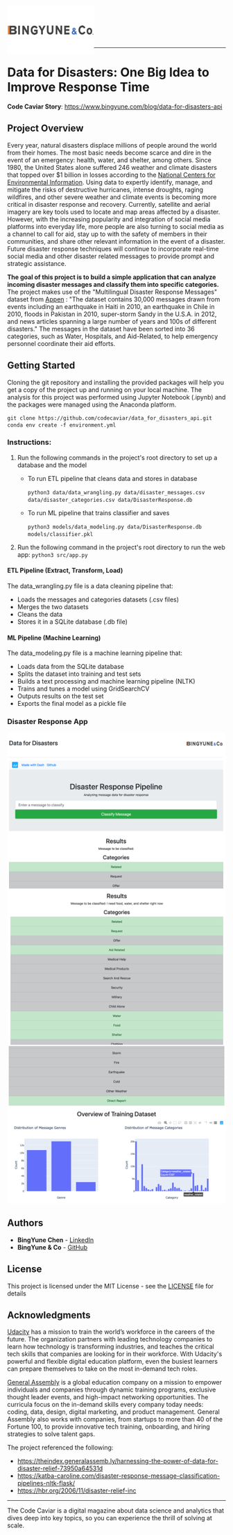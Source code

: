 <img src="https://raw.githubusercontent.com/codecaviar/digital_asset_management/master/assets/bingyune-and-company-logo-6400x3600.png" align="left" width="200" height="auto">

<br/><br/><br/><br/>

----------

# Data for Disasters: One Big Idea to Improve Response Time

**Code Caviar Story**: https://www.bingyune.com/blog/data-for-disasters-api

## Project Overview

Every year, natural disasters displace millions of people around the world from their homes. The most basic needs become scarce and dire in the event of an emergency: health, water, and shelter, among others. Since 1980, the United States alone suffered 246 weather and climate disasters that topped over $1 billion in losses according to the [National Centers for Environmental Information](https://www.ncdc.noaa.gov/billions). Using data to expertly identify, manage, and mitigate the risks of destructive hurricanes, intense droughts, raging wildfires, and other severe weather and climate events is becoming more critical in disaster response and recovery. Currently, satellite and aerial imagery are key tools used to locate and map areas affected by a disaster. However, with the increasing popularity and integration of social media platforms into everyday life, more people are also turning to social media as a channel to call for aid, stay up to with the safety of members in their communities, and share other relevant information in the event of a disaster. Future disaster response techniques will continue to incorporate real-time social media and other disaster related messages to provide prompt and strategic assistance.

**The goal of this project is to build a simple application that can analyze incoming disaster messages and classify them into specific categories.** The project makes use of the "Multilingual Disaster Response Messages" dataset from [Appen](https://appen.com/datasets/combined-disaster-response-data/) : "The dataset contains 30,000 messages drawn from events including an earthquake in Haiti in 2010, an earthquake in Chile in 2010, floods in Pakistan in 2010, super-storm Sandy in the U.S.A. in 2012, and news articles spanning a large number of years and 100s of different disasters." The messages in the dataset have been sorted into 36 categories, such as Water, Hospitals, and Aid-Related, to help emergency personnel coordinate their aid efforts.

## Getting Started

Cloning the git repository and installing the provided packages will help you get a copy of the project up and running on your local machine. The analysis for this project was performed using Jupyter Notebook (.ipynb) and the packages were managed using the Anaconda platform.

```
git clone https://github.com/codecaviar/data_for_disasters_api.git
conda env create -f environment.yml
```

### Instructions:
1. Run the following commands in the project's root directory to set up a database and the model
    - To run ETL pipeline that cleans data and stores in database

        `python3 data/data_wrangling.py data/disaster_messages.csv data/disaster_categories.csv data/DisasterResponse.db`

    - To run ML pipeline that trains classifier and saves

        `python3 models/data_modeling.py data/DisasterResponse.db models/classifier.pkl`

2. Run the following command in the project's root directory to run the web app: `python3 src/app.py`

#### ETL Pipeline (Extract, Transform, Load)

The data_wrangling.py file is a data cleaning pipeline that:

* Loads the messages and categories datasets (.csv files)
* Merges the two datasets
* Cleans the data
* Stores it in a SQLite database (.db file)

#### ML Pipeline (Machine Learning)

The data_modeling.py file is a machine learning pipeline that:

* Loads data from the SQLite database
* Splits the dataset into training and test sets
* Builds a text processing and machine learning pipeline (NLTK)
* Trains and tunes a model using GridSearchCV
* Outputs results on the test set
* Exports the final model as a pickle file

### Disaster Response App

<img src="assets/fig4-disaster-response-pipeline.png" />

<img src="assets/fig6-classify-message-results.png" />

<img src="assets/fig7_2-overview-training-category-data.png" />

## Authors

- **BingYune Chen** - [LinkedIn](https://www.linkedin.com/in/bingyune-chen/)
- **BingYune & Co** - [GitHub](https://github.com/codecaviar)

## License

This project is licensed under the MIT License - see the [LICENSE](LICENSE) file for details

## Acknowledgments

[Udacity](https://blog.udacity.com/2016/07/nanodegree-101.html) has a mission to train the world’s workforce in the careers of the future. The organization partners with leading technology companies to learn how technology is transforming industries, and teaches the critical tech skills that companies are looking for in their workforce. With Udacity's powerful and flexible digital education platform, even the busiest learners can prepare themselves to take on the most in-demand tech roles.

[General Assembly](https://generalassemb.ly/education/data-science-immersive/san-francisco) is a global education company on a mission to empower individuals and companies through dynamic training programs, exclusive thought leader events, and high-impact networking opportunities. The curricula focus on the in-demand skills every company today needs: coding, data, design, digital marketing, and product management. General Assembly also works with companies, from startups to more than 40 of the Fortune 100, to provide innovative tech training, onboarding, and hiring strategies to solve talent gaps.

The project referenced the following:
* https://theindex.generalassemb.ly/harnessing-the-power-of-data-for-disaster-relief-73950a64531d
* https://katba-caroline.com/disaster-response-message-classification-pipelines-nltk-flask/
* https://hbr.org/2006/11/disaster-relief-inc

----------
The Code Caviar is a digital magazine about data science and analytics that dives deep into key topics, so you can experience the thrill of solving at scale.
